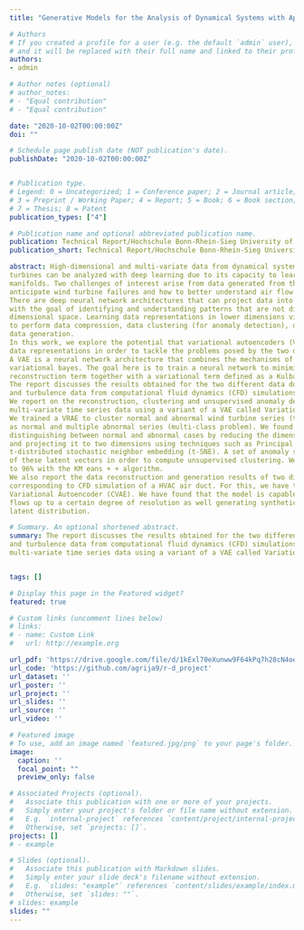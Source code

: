 ```yaml
---
title: "Generative Models for the Analysis of Dynamical Systems with Applications"

# Authors
# If you created a profile for a user (e.g. the default `admin` user), write the username (folder name) here 
# and it will be replaced with their full name and linked to their profile.
authors:
- admin

# Author notes (optional)
# author_notes:
# - "Equal contribution"
# - "Equal contribution"

date: "2020-10-02T00:00:00Z"
doi: ""

# Schedule page publish date (NOT publication's date).
publishDate: "2020-10-02T00:00:00Z"


# Publication type.
# Legend: 0 = Uncategorized; 1 = Conference paper; 2 = Journal article;
# 3 = Preprint / Working Paper; 4 = Report; 5 = Book; 6 = Book section;
# 7 = Thesis; 8 = Patent
publication_types: ["4"]

# Publication name and optional abbreviated publication name.
publication: Technical Report/Hochschule Bonn-Rhein-Sieg University of Applied Sciences, Department of Computer Science
publication_short: Technical Report/Hochschule Bonn-Rhein-Sieg University of Applied Sciences, Department of Computer Science

abstract: High-dimensional and multi-variate data from dynamical systems such as turbulent flows and wind
turbines can be analyzed with deep learning due to its capacity to learn representations in lower-dimensional
manifolds. Two challenges of interest arise from data generated from these systems, namely, how to
anticipate wind turbine failures and how to better understand air flow through car ventilation systems.
There are deep neural network architectures that can project data into a lower-dimensional space
with the goal of identifying and understanding patterns that are not distinguishable in the original
dimensional space. Learning data representations in lower dimensions via non-linear mappings allows one
to perform data compression, data clustering (for anomaly detection), data reconstruction and synthetic
data generation.
In this work, we explore the potential that variational autoencoders (VAE) have to learn low-dimensional
data representations in order to tackle the problems posed by the two dynamical systems mentioned above.
A VAE is a neural network architecture that combines the mechanisms of the standard autoencoder and
variational bayes. The goal here is to train a neural network to minimize a loss function defined by a
reconstruction term together with a variational term defined as a Kulback-Leibler (KL) divergence.
The report discusses the results obtained for the two different data domains, wind turbine time series
and turbulence data from computational fluid dynamics (CFD) simulations.
We report on the reconstruction, clustering and unsupervised anomaly detection of wind turbine
multi-variate time series data using a variant of a VAE called Variational Recurrent Autoencoder (VRAE).
We trained a VRAE to cluster normal and abnormal wind turbine series (two class problem) as well
as normal and multiple abnormal series (multi-class problem). We found that the model is capable of
distinguishing between normal and abnormal cases by reducing the dimensionality of the input data
and projecting it to two dimensions using techniques such as Principal Component Analysis (PCA) and
t-distributed stochastic neighbor embedding (t-SNE). A set of anomaly scoring methods is applied on top
of these latent vectors in order to compute unsupervised clustering. We have achieved an accuracy of up
to 96% with the KM eans + + algorithm.
We also report the data reconstruction and generation results of two dimensional turbulence slices
corresponding to CFD simulation of a HVAC air duct. For this, we have trained a Convolutional
Variational Autoencoder (CVAE). We have found that the model is capable of reconstructing laminar
flows up to a certain degree of resolution as well generating synthetic turbulence data from the learned
latent distribution.

# Summary. An optional shortened abstract.
summary: The report discusses the results obtained for the two different data domains$:$ wind turbine time series
and turbulence data from computational fluid dynamics (CFD) simulations. We report on the reconstruction, clustering and unsupervised anomaly detection of wind turbine
multi-variate time series data using a variant of a VAE called Variational Recurrent Autoencoder (VRAE).


tags: []

# Display this page in the Featured widget?
featured: true

# Custom links (uncomment lines below)
# links:
# - name: Custom Link
#   url: http://example.org

url_pdf: 'https://drive.google.com/file/d/1kExl70eXunww9F64kPq7h28cN4oee007/view?usp=sharing'
url_code: 'https://github.com/agrija9/r-d_project'
url_dataset: ''
url_poster: ''
url_project: ''
url_slides: ''
url_source: ''
url_video: ''

# Featured image
# To use, add an image named `featured.jpg/png` to your page's folder. 
image:
  caption: ''
  focal_point: ""
  preview_only: false

# Associated Projects (optional).
#   Associate this publication with one or more of your projects.
#   Simply enter your project's folder or file name without extension.
#   E.g. `internal-project` references `content/project/internal-project/index.md`.
#   Otherwise, set `projects: []`.
projects: []
# - example

# Slides (optional).
#   Associate this publication with Markdown slides.
#   Simply enter your slide deck's filename without extension.
#   E.g. `slides: "example"` references `content/slides/example/index.md`.
#   Otherwise, set `slides: ""`.
# slides: example
slides: ""
---
```

